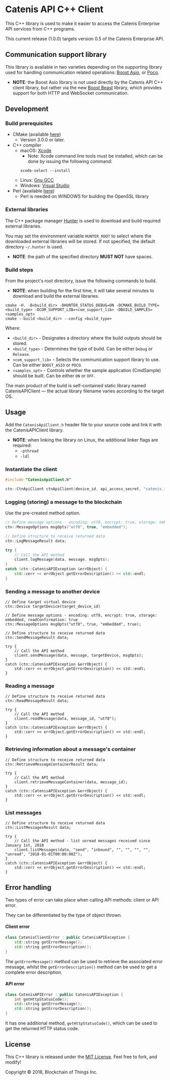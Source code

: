 # Catenis API C++ Client

This C++ library is used to make it easier to access the Catenis Enterprise API services from C++ programs.

This current release (1.0.0) targets version 0.5 of the Catenis Enterprise API.

## Communication support library

This library is available in two varieties depending on the supporting library used for handling communication related 
operations: [Boost Asio](http://www.boost.org/doc/libs/1_66_0/doc/html/boost_asio.html), or [Poco](https://pocoproject.org/docs/index.html).

* **NOTE**: the Boost Asio library is not used directly by the Catenis API C++ client library, but rather via the new [Boost
Beast](http://www.boost.org/doc/libs/1_66_0/libs/beast/doc/html/index.html) library, which provides support for both HTTP and WebSocket communication.

## Development

### Build prerequisites

* CMake (available [here](https://cmake.org/download/))
    - Version 3.0.0 or later.
* C++ compiler
    - macOS: [Xcode](https://developer.apple.com/xcode/)
        - Note: Xcode command line tools must be installed, which can be done by issuing the following command:
        ```shell
        xcode-select --install
        ```
    - Linux: [Gnu GCC](http://gcc.gnu.org/)
    - Windows: [Visual Studio](https://www.visualstudio.com/vs/community/)
* Perl (available [here](https://www.perl.org/get.html))
    - Perl is needed on WINDOWS for building the OpenSSL library

### External libraries

The C++ package manager [Hunter](https://github.com/ruslo/hunter) is used to download and build required external libraries.

You may set the environment variable ```HUNTER_ROOT``` to select where the downloaded external libraries will be stored.
If not specified, the default directory ```~/.hunter``` is used.

* **NOTE**: the path of the specified directory **MUST NOT** have spaces.

### Build steps

From the project's root directory, issue the following commands to build.

* **NOTE**: when building for the first time, it will take several minutes to download and build the external libraries. 

```shell
cmake -H. -B<build_dir> -DHUNTER_STATUS_DEBUG=ON -DCMAKE_BUILD_TYPE=<build_type> -DCOM_SUPPORT_LIB=<com_support_lib> -DBUILD_SAMPLES=<samples_opt>
cmake --build <build_dir> --config <build_type>
```
Where:
* ```<build_dir>``` - Designates a directory where the build outputs should be stored.
* ```<build_type>``` - Determines the type of build. Can be either ```Debug``` or ```Release```.
* ```<com_support_lib>``` - Selects the communication support library to use. Can be either ```BOOST_ASIO``` or ```POCO```.
* ```<samples_opt>``` - Controls whether the sample application (CmdSample) should be built. Can be either ```ON``` or ```OFF```.

The main product of the build is self-contained static library named CatenisAPIClient &mdash; the actual library filename
varies according to the target OS.

## Usage

Add the ```CatenisApiClient.h``` header file to your source code and link it with the CatenisAPIClient library.

* **NOTE**: when linking the library on Linux, the additional linker flags are required: 
    + ```-pthread``` 
    + ```-ldl```

### Instantiate the client

```cpp
#include "CatenisApiClient.h"

ctn::CtnApiClient ctnApiClient(device_id, api_access_secret, "catenis.io", "", "beta");
```

### Logging (storing) a message to the blockchain

Use the pre-created method option.

```cpp
// Define message options - encoding: utf8, encrypt: true, storage: embedded
ctn::MessageOptions msgOpts("utf8", true, "embedded");

// Define structure to receive returned data
ctn::LogMessageResult data;

try {
    // Call the API method
    client.logMessage(data, message, msgOpts);
}
catch (ctn::CatenisAPIException &errObject) {
    std::cerr << errObject.getErrorDescription() << std::endl;
}
```

### Sending a message to another device

```shell
// Define target virtual device
ctn::Device targetDevice(target_device_id)

// Define message options - encoding: utf8, encrypt: true, storage: embedded, readConfirmation: true
ctn::MessageOptions msgOpts("utf8", true, "embedded", true);

// Define structure to receive returned data
ctn::SendMessageResult data;

try {
    // Call the API method
    client.sendMessage(data, message, targetDevice, msgOpts);
}
catch (ctn::CatenisAPIException &errObject) {
    std::cerr << errObject.getErrorDescription() << std::endl;
}
```

### Reading a message

```shell
// Define structure to receive returned data
ctn::ReadMessageResult data;

try {
    // Call the API method
    client.readMessage(data, message_id, "utf8");
}
catch (ctn::CatenisAPIException &errObject) {
    std::cerr << errObject.getErrorDescription() << std::endl;
}
```

### Retrieving information about a message's container

```shell
// Define structure to receive returned data
ctn::RetrieveMessageContainerResult data;

try {
    // Call the API method
    client.retrieveMessageContainer(data, message_id);
}
catch (ctn::CatenisAPIException &errObject) {
    std::cerr << errObject.getErrorDescription() << std::endl;
}
```

### List messages

```shell
// Define structure to receive returned data
ctn::ListMessagesResult data;

try {
    // Call the API method - list unread messages received since January 1st, 2018
    client.listMessages(data, "send", "inbound", "", "", "", "", "unread", "2018-01-01T00:00:00Z");
}
catch (ctn::CatenisAPIException &errObject) {
    std::cerr << errObject.getErrorDescription() << std::endl;
}
```

## Error handling

Two types of error can take place when calling API methods: client or API error.

They can be differentiated by the type of object thrown.

#### Client error

```cpp
class CatenisClientError : public CatenisAPIException {
    std::string getErrorMessage();
    std::string getErrorDescription();
}
```

The ```getErrorMessage()``` method can be used to retrieve the associated error message, whilst the ```getErrorDescription()```
method can be used to get a complete error description.

#### API error

```cpp
class CatenisAPIError : public CatenisAPIException {
    int getHttpStatusCode();
    std::string getErrorMessage();
    std::string getErrorDescription();
}
```

It has one additional method, ```getHttpStatusCode()```, which can be used to get the returned HTTP status code.

## License

This C++ library is released under the [MIT License](LICENSE). Feel free to fork, and modify!

Copyright © 2018, Blockchain of Things Inc.
